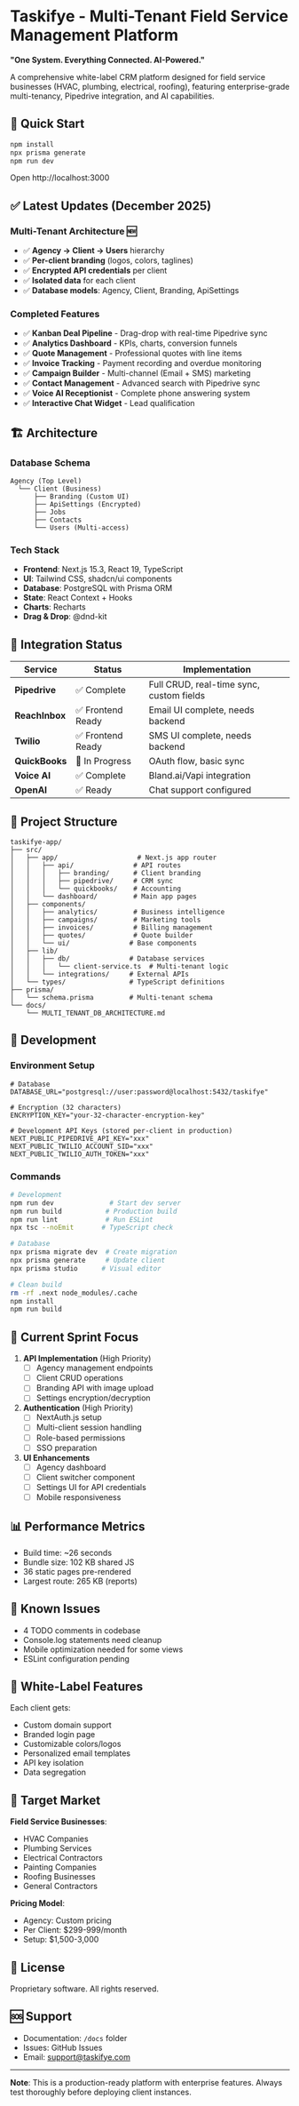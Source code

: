 # Taskifye - Multi-Tenant Field Service Management Platform

**"One System. Everything Connected. AI-Powered."**

A comprehensive white-label CRM platform designed for field service businesses (HVAC, plumbing, electrical, roofing), featuring enterprise-grade multi-tenancy, Pipedrive integration, and AI capabilities.

## 🚀 Quick Start

```bash
npm install
npx prisma generate
npm run dev
```

Open http://localhost:3000

## ✅ Latest Updates (December 2025)

### **Multi-Tenant Architecture** 🆕
- ✅ **Agency → Client → Users** hierarchy
- ✅ **Per-client branding** (logos, colors, taglines)
- ✅ **Encrypted API credentials** per client
- ✅ **Isolated data** for each client
- ✅ **Database models**: Agency, Client, Branding, ApiSettings

### **Completed Features**
- ✅ **Kanban Deal Pipeline** - Drag-drop with real-time Pipedrive sync
- ✅ **Analytics Dashboard** - KPIs, charts, conversion funnels
- ✅ **Quote Management** - Professional quotes with line items
- ✅ **Invoice Tracking** - Payment recording and overdue monitoring
- ✅ **Campaign Builder** - Multi-channel (Email + SMS) marketing
- ✅ **Contact Management** - Advanced search with Pipedrive sync
- ✅ **Voice AI Receptionist** - Complete phone answering system
- ✅ **Interactive Chat Widget** - Lead qualification

## 🏗️ Architecture

### Database Schema
```
Agency (Top Level)
  └── Client (Business)
      ├── Branding (Custom UI)
      ├── ApiSettings (Encrypted)
      ├── Jobs
      ├── Contacts
      └── Users (Multi-access)
```

### Tech Stack
- **Frontend**: Next.js 15.3, React 19, TypeScript
- **UI**: Tailwind CSS, shadcn/ui components
- **Database**: PostgreSQL with Prisma ORM
- **State**: React Context + Hooks
- **Charts**: Recharts
- **Drag & Drop**: @dnd-kit

## 🔌 Integration Status

| Service | Status | Implementation |
|---------|--------|----------------|
| **Pipedrive** | ✅ Complete | Full CRUD, real-time sync, custom fields |
| **ReachInbox** | ✅ Frontend Ready | Email UI complete, needs backend |
| **Twilio** | ✅ Frontend Ready | SMS UI complete, needs backend |
| **QuickBooks** | 🔄 In Progress | OAuth flow, basic sync |
| **Voice AI** | ✅ Complete | Bland.ai/Vapi integration |
| **OpenAI** | ✅ Ready | Chat support configured |

## 📁 Project Structure

```
taskifye-app/
├── src/
│   ├── app/                    # Next.js app router
│   │   ├── api/               # API routes
│   │   │   ├── branding/      # Client branding
│   │   │   ├── pipedrive/     # CRM sync
│   │   │   └── quickbooks/    # Accounting
│   │   └── dashboard/         # Main app pages
│   ├── components/            
│   │   ├── analytics/         # Business intelligence
│   │   ├── campaigns/         # Marketing tools
│   │   ├── invoices/          # Billing management
│   │   ├── quotes/            # Quote builder
│   │   └── ui/               # Base components
│   ├── lib/
│   │   ├── db/               # Database services
│   │   │   └── client-service.ts  # Multi-tenant logic
│   │   └── integrations/     # External APIs
│   └── types/                # TypeScript definitions
├── prisma/
│   └── schema.prisma         # Multi-tenant schema
└── docs/
    └── MULTI_TENANT_DB_ARCHITECTURE.md
```

## 🔧 Development

### Environment Setup
```env
# Database
DATABASE_URL="postgresql://user:password@localhost:5432/taskifye"

# Encryption (32 characters)
ENCRYPTION_KEY="your-32-character-encryption-key"

# Development API Keys (stored per-client in production)
NEXT_PUBLIC_PIPEDRIVE_API_KEY="xxx"
NEXT_PUBLIC_TWILIO_ACCOUNT_SID="xxx"
NEXT_PUBLIC_TWILIO_AUTH_TOKEN="xxx"
```

### Commands
```bash
# Development
npm run dev              # Start dev server
npm run build           # Production build
npm run lint            # Run ESLint
npx tsc --noEmit       # TypeScript check

# Database
npx prisma migrate dev  # Create migration
npx prisma generate     # Update client
npx prisma studio      # Visual editor

# Clean build
rm -rf .next node_modules/.cache
npm install
npm run build
```

## 🎯 Current Sprint Focus

1. **API Implementation** (High Priority)
   - [ ] Agency management endpoints
   - [ ] Client CRUD operations
   - [ ] Branding API with image upload
   - [ ] Settings encryption/decryption

2. **Authentication** (High Priority)
   - [ ] NextAuth.js setup
   - [ ] Multi-client session handling
   - [ ] Role-based permissions
   - [ ] SSO preparation

3. **UI Enhancements**
   - [ ] Agency dashboard
   - [ ] Client switcher component
   - [ ] Settings UI for API credentials
   - [ ] Mobile responsiveness

## 📊 Performance Metrics

- Build time: ~26 seconds
- Bundle size: 102 KB shared JS
- 36 static pages pre-rendered
- Largest route: 265 KB (reports)

## 🚦 Known Issues

- 4 TODO comments in codebase
- Console.log statements need cleanup
- Mobile optimization needed for some views
- ESLint configuration pending

## 🎨 White-Label Features

Each client gets:
- Custom domain support
- Branded login page
- Customizable colors/logos
- Personalized email templates
- API key isolation
- Data segregation

## 🏢 Target Market

**Field Service Businesses**:
- HVAC Companies
- Plumbing Services
- Electrical Contractors
- Painting Companies
- Roofing Businesses
- General Contractors

**Pricing Model**:
- Agency: Custom pricing
- Per Client: $299-999/month
- Setup: $1,500-3,000

## 📄 License

Proprietary software. All rights reserved.

## 🆘 Support

- Documentation: `/docs` folder
- Issues: GitHub Issues
- Email: support@taskifye.com

---

**Note**: This is a production-ready platform with enterprise features. Always test thoroughly before deploying client instances.